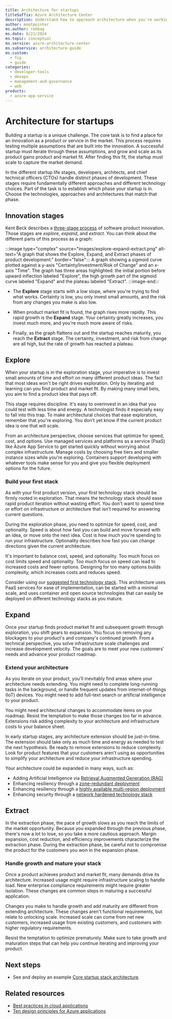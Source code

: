 ```yaml
---
title: Architecture for startups
titleSuffix: Azure Architecture Center
description: Understand how to approach architecture when you're working in a startup.
author: mootpointer
ms.author: robbag
ms.date: 8/21/2024
ms.topic: conceptual
ms.service: azure-architecture-center
ms.subservice: architecture-guide
ms.custom:
  - fcp
  - guide
categories:
  - developer-tools
  - devops
  - management-and-governance
  - web
products:
  - azure-app-service
---
```


# Architecture for startups

Building a startup is a unique challenge. The core task is to find a place for an innovation as a product or service in the market. This process requires testing multiple assumptions that are built into the innovation. A successful startup must iterate through these assumptions, and grow and scale as its product gains product and market fit. After finding this fit, the startup must scale to capture the market demand.

In the different startup life stages, developers, architects, and chief technical officers (CTOs) handle distinct phases of development. These stages require fundamentally different approaches and different technology choices. Part of the task is to establish which phase your startup is in. Choose the technologies, approaches and architectures that match that phase.

## Innovation stages

Kent Beck describes a [three-stage process](https://medium.com/@kentbeck_7670/fast-slow-in-3x-explore-expand-extract-6d4c94a7539) of software product innovation. Those stages are *explore*, *expand*, and *extract*. You can think about the different parts of this process as a graph:

:::image type="complex" source="images/explore-expand-extract.png" alt-text="A graph that shows the Explore, Expand, and Extract phases of product development." border="false":::
  A graph showing a sigmoid curve plotted against a y-axis "Certainty/Investment/Risk of Change" and an x-axis "Time". The graph has three areas highlighted: the initial portion before upward inflection labeled "Explore", the high growth part of the sigmoid curve labeled "Expand" and the plateau labeled "Extract".
:::image-end:::

- The **Explore** stage starts with a low slope, where you're trying to find what works. Certainty is low, you only invest small amounts, and the risk from any changes you make is also low.

- When product market fit is found, the graph rises more rapidly. This rapid growth is the **Expand** stage. Your certainty greatly increases, you invest much more, and you're much more aware of risks.

- Finally, as the graph flattens out and the startup reaches maturity, you reach the **Extract** stage. The certainty, investment, and risk from change are all high, but the rate of growth has reached a plateau.

## Explore

When your startup is in the exploration stage, your imperative is to invest small amounts of time and effort on many different product ideas. The fact that most ideas won't be right drives exploration. Only by iterating and learning can you find product and market fit. By making many small bets, you aim to find a product idea that pays off.

This stage requires discipline. It's easy to overinvest in an idea that you could test with less time and energy. A technologist finds it especially easy to fall into this trap. To make architectural choices that ease exploration, remember that you're exploring. You don't yet know if the current product idea is one that will scale.

From an architecture perspective, choose services that optimize for speed, cost, and options. Use managed services and platforms as a service (PaaS) like Azure App Service to get started quickly without worrying about complex infrastructure. Manage costs by choosing free tiers and smaller instance sizes while you're exploring. Containers support developing with whatever tools make sense for you and give you flexible deployment options for the future.

### Build your first stack

As with your first product version, your first technology stack should be firmly rooted in exploration. That means the technology stack should ease rapid product iteration without wasting effort. You don't want to spend time or effort on infrastructure or architecture that isn't required for answering current questions.

During the exploration phase, you need to optimize for speed, cost, and optionality. Speed is about how fast you can build and move forward with an idea, or move onto the next idea. Cost is how much you're spending to run your infrastructure. Optionality describes how fast you can change directions given the current architecture.

It's important to balance cost, speed, and optionality. Too much focus on cost limits speed and optionality. Too much focus on speed can lead to increased costs and fewer options. Designing for too many options builds complexity, which increases costs and reduces speed.

Consider using our [suggested first technology stack](../../example-scenario/startups/core-startup-stack.yml). This architecture uses PaaS services for ease of implementation, can be started with a minimal scale, and uses container and open source technologies that can easily be deployed on different technology stacks as you mature.

## Expand

Once your startup finds product market fit and subsequent growth through exploration, you shift gears to expansion. You focus on removing any blockages to your product's and company's continued growth. From a technical perspective, you solve infrastructure scale challenges and increase development velocity. The goals are to meet your new customers' needs and advance your product roadmap.

### Extend your architecture

As you iterate on your product, you'll inevitably find areas where your architecture needs extending. You might need to complete long-running tasks in the background, or handle frequent updates from internet-of-things (IoT) devices. You might need to add full-text search or artificial intelligence to your product.

You might need architectural changes to accommodate items on your roadmap. Resist the temptation to make those changes too far in advance. Extensions risk adding complexity to your architecture and infrastructure costs to your balance sheet.

In early startup stages, any architecture extension should be just-in-time. The extension should take only as much time and energy as needed to test the next hypothesis. Be ready to remove extensions to reduce complexity. Look for product features that your customers aren't using as opportunities to simplify your architecture and reduce your infrastructure spending.

Your architecture could be expanded in many ways, such as:

- Adding Artificial Intelligence via [Retrieval Augmented Generation (RAG)](../../ai-ml/guide/rag/rag-solution-design-and-evaluation-guide.yml)
- Enhancing resiliency through a [zone-redundant deployment](../../web-apps/app-service/architectures/baseline-zone-redundant.yml)
- Enhancing resiliency through a [highly available multi-region deployment](../../web-apps/app-service/architectures/multi-region.yml)
- Enhancing security through a [network hardened technology stack](../../web-apps/app-service/architectures/baseline-zone-redundant.yml)

## Extract

In the extraction phase, the pace of growth slows as you reach the limits of the market opportunity. Because you expanded through the previous phase, there's now a lot to lose, so you take a more cautious approach. Margin expansion, cost reduction, and efficiency improvements characterize the extraction phase. During the extraction phase, be careful not to compromise the product for the customers you won in the expansion phase.

### Handle growth and mature your stack

Once a product achieves product and market fit, many demands drive its architecture. Increased usage might require infrastructure scaling to handle load. New enterprise compliance requirements might require greater isolation. These changes are common steps in maturing a successful application.

Changes you make to handle growth and add maturity are different from extending architecture. These changes aren't functional requirements, but relate to unlocking scale. Increased scale can come from net new customers, increased usage from existing customers, and customers with higher regulatory requirements.

Resist the temptation to optimize prematurely. Make sure to take growth and maturation steps that can help you continue iterating and improving your product.

## Next steps

- See and deploy an example [Core startup stack architecture](/azure/architecture/example-scenario/startups/core-startup-stack).

## Related resources

- [Best practices in cloud applications](../../best-practices/index-best-practices.md)
- [Ten design principles for Azure applications](../design-principles/index.md)
